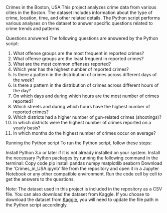Crimes in the Boston, USA
This project analyzes crime data from various cities in the Boston. The dataset includes information about the type of crime, location, time, and other related details. The Python script performs various analyses on the dataset to answer specific questions related to crime trends and patterns.

Questions answered
The following questions are answered by the Python script:

1. What offense groups are the most frequent in reported crimes?
2. What offense groups are the least frequent in reported crimes?
3. What are the most common offenses reported?
4. Which year has the highest number of reported crimes?
5. Is there a pattern in the distribution of crimes across different days of the week?
6. Is there a pattern in the distribution of crimes across different hours of the day?
7. On which days and during which hours are the most number of crimes reported?
8. Which streets and during which hours have the highest number of reported crimes?
9. Which districts had a higher number of gun-related crimes (shootings)?
10. In which districts were the highest number of crimes reported on a yearly basis?
11. In which months do the highest number of crimes occur on average?

Running the Python script
To run the Python script, follow these steps:

Install Python 3.x or later if it is not already installed on your system.
Install the necessary Python packages by running the following command in the terminal:
Copy code
pip install pandas numpy matplotlib seaborn
Download the 'Crimes_in_USA.ipynb' file from the repository and open it in a Jupyter Notebook or any other compatible environment.
Run the code cell by cell to get the answers to the questions.

Note: The dataset used in this project is included in the repository as a CSV file. You can also download the dataset from Kaggle. If you choose to download the dataset from [Kaggle](https://www.kaggle.com/datasets/AnalyzeBoston/crimes-in-boston), you will need to update the file path in the Python script accordingly.
